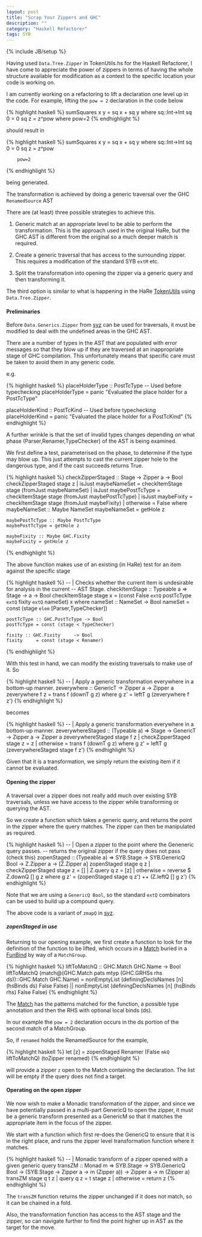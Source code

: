 ```yaml
---
layout: post
title: "Scrap Your Zippers and GHC"
description: ""
category: "Haskell Refactorer"
tags: SYB
---
```

{% include JB/setup %}

Having used `Data.Tree.Zipper` in TokenUtils.hs for the Haskell
Refactorer, I have come to appreciate the power of zippers in terms of
having the whole structure available for modification as a context to
the specific location your code is working on.

I am currently working on a refactoring to lift a declaration one
level up in the code. For example, lifting the `pow = 2` declaration
in the code below

{% highlight haskell %}
sumSquares x y = sq x + sq y
    where
        sq::Int->Int
        sq 0 = 0
        sq z = z^pow
            where pow=2
{% endhighlight %}


should result in

{% highlight haskell %}
sumSquares x y = sq x + sq y
    where
        sq::Int->Int
        sq 0 = 0
        sq z = z^pow

        pow=2
{% endhighlight %}

being generated.

The transformation is achieved by doing a generic traversal over the
GHC `RenamedSource` AST

There are (at least) three possible strategies to achieve this.

1. Generic match at an appropriate level to be able to perform the
   transformation. This is the approach used in the original HaRe, but
   the GHC AST is different from the original so a much deeper match
   is required.

1. Create a generic traversal that has access to the surrounding
   zipper. This requires a modification of the standard SYB `extM`
   etc.

1. Split the transformation into opening the zipper via a generic
   query and then transforming it.

The third option is similar to what is happening in the HaRe
[TokenUtils][] using `Data.Tree.Zipper`.

  [TokenUtils]: https://github.com/alanz/HaRe/blob/hp2013-2/src/Language/Haskell/Refact/Utils/TokenUtils.hs

#### Preliminaries

Before `Data.Generics.Zipper` from [syz][] can be used for traversals,
it must be modified to deal with the undefined areas in the GHC AST.

  [syz]: http://hackage.haskell.org/packages/archive/syz/0.2.0.0/doc/html/Data-Generics-Zipper.html

There are a number of types in the AST that are populated with error
messages so that they blow up if they are traversed at an
inappropriate stage of GHC compilation. This unfortunately means that
specific care must be taken to avoid them in any generic code.

e.g.

{% highlight haskell %}
placeHolderType :: PostTcType	-- Used before typechecking
placeHolderType  = panic "Evaluated the place holder for a PostTcType"

placeHolderKind :: PostTcKind	-- Used before typechecking
placeHolderKind  = panic "Evaluated the place holder for a PostTcKind"
{% endhighlight %}

A further wrinkle is that the set of invalid types changes depending
on what phase (Parser,Renamer,TypeChecker) of the AST is being
examined.

We first define a test, parameterised on the phase, to determine if
the type may blow up. This just attempts to cast the current zipper
hole to the dangerous type, and if the cast succeeds returns True.

{% highlight haskell %}
checkZipperStaged :: Stage -> Zipper a -> Bool
checkZipperStaged stage z
  | isJust maybeNameSet    = checkItemStage stage (fromJust maybeNameSet)
  | isJust maybePostTcType = checkItemStage stage (fromJust maybePostTcType)
  | isJust maybeFixity     = checkItemStage stage (fromJust maybeFixity)
  | otherwise = False
  where
    maybeNameSet ::  Maybe NameSet
    maybeNameSet = getHole z

    maybePostTcType :: Maybe PostTcType
    maybePostTcType = getHole z

    maybeFixity :: Maybe GHC.Fixity
    maybeFixity = getHole z
{% endhighlight %}

The above function makes use of an existing (in HaRe) test for an item against
the specific stage

{% highlight haskell %}
-- | Checks whether the current item is undesirable for analysis in the current
--   AST Stage.
checkItemStage :: Typeable a => Stage -> a -> Bool
checkItemStage stage x = (const False `extQ` postTcType 
                                      `extQ` fixity 
                                      `extQ` nameSet) x
  where 
    nameSet :: NameSet        -> Bool
    nameSet    = const (stage `elem` [Parser,TypeChecker])
 
    postTcType :: GHC.PostTcType -> Bool
    postTcType = const (stage < TypeChecker)

    fixity :: GHC.Fixity     -> Bool
    fixity     = const (stage < Renamer)
{% endhighlight %}

With this test in hand, we can modify the existing traversals to make
use of it. So

{% highlight haskell %}
-- | Apply a generic transformation everywhere in a bottom-up manner.
zeverywhere :: GenericT -> Zipper a -> Zipper a
zeverywhere f z = trans f (downT g z) where
  g z' = leftT g (zeverywhere f z')
{% endhighlight %}

becomes

{% highlight haskell %}
-- | Apply a generic transformation everywhere in a bottom-up manner.
zeverywhereStaged :: (Typeable a) 
  => Stage -> GenericT -> Zipper a -> Zipper a
zeverywhereStaged stage f z
  | checkZipperStaged stage z = z
  | otherwise = trans f (downT g z)
  where
    g z' = leftT g (zeverywhereStaged stage f z')
{% endhighlight %}

Given that it is a transformation, we simply return the existing item
if it cannot be evaluated.

#### Opening the zipper

A traversal over a zipper does not really add much over existing SYB
traversals, unless we have access to the zipper while transforming or
querying the AST.

So we create a function which takes a generic query, and returns the
point in the zipper where the query matches. The zipper can then be
manipulated as required. 

{% highlight haskell %}
-- | Open a zipper to the point where the Geneneric query passes.
-- returns the original zipper if the query does not pass (check this)
zopenStaged :: (Typeable a) 
  => SYB.Stage -> SYB.GenericQ Bool -> Z.Zipper a -> [Z.Zipper a]
zopenStaged stage q z
  | checkZipperStaged stage z = []
  | Z.query q z = [z]
  | otherwise = reverse $ Z.downQ [] g z 
  where
    g z' = (zopenStaged stage q z') ++ (Z.leftQ [] g z')
{% endhighlight %}

Note that we are using a `GenericQ Bool`, so the standard `extQ`
combinators can be used to build up a compound query.

The above code is a variant of `zmapQ` in [syz][].

##### zopenStaged in use

Returning to our opening example, we first create a function to look
for the definition of the function to be lifted, which occurs in a
[Match][] buried in a [FunBind][] by way of a `MatchGroup`.

  [Match]: http://www.haskell.org/ghc/docs/7.6.3/html/libraries/ghc-7.6.3/HsExpr.html#t:Match
  [FunBind]: http://www.haskell.org/ghc/docs/7.6.3/html/libraries/ghc-7.6.3/HsBinds.html#v:FunBind

{% highlight haskell %}
liftToMatchQ :: GHC.Match GHC.Name -> Bool
liftToMatchQ (match@(GHC.Match pats mtyp (GHC.GRHSs rhs ds))::GHC.Match GHC.Name)
    = nonEmptyList (definingDeclsNames [n] (hsBinds  ds) False False) ||
      nonEmptyList (definingDeclsNames [n] (hsBinds rhs) False False)
{% endhighlight %}

The [Match][] has the patterns matched for the function, a possible
type annotation and then the RHS with optional local binds (ds).

In our example the `pow = 2` declaration occurs in the ds portion of
the second match of a MatchGroup.

So, if `renamed` holds the RenamedSource for the example,

{% highlight haskell %}
let [z] = zopenStaged Renamer (False `mkQ` liftToMatchQ) (toZipper renamed)
{% endhighlight %}

will provide a zipper `z` open to the Match containing the declaration.
The list will be empty if the query does not find a target.

#### Operating on the open zipper

We now wish to make a Monadic transformation of the zipper, and since
we have potentially passed in a multi-part GenericQ to open the
zipper, it must be a generic transform presented as a GenericM so that
it matches the appropriate item in the focus of the zipper.

We start with a function which first re-does the GenericQ to ensure
that it is in the right place, and runs the zipper level
transformation function where it matches.

{% highlight haskell %}
-- | Monadic transform of a zipper opened with a given generic query
transZM :: Monad m
  => SYB.Stage
  -> SYB.GenericQ Bool
  -> (SYB.Stage -> Zipper a -> m (Zipper a))
  -> Zipper a
  -> m (Zipper a)
transZM stage q t z
  | query q z = t stage z
  | otherwise = return z
{% endhighlight %}

The `transZM` function returns the zipper unchanged if it does not
match, so it can be chained in a fold.

Also, the transformation function has access to the AST stage and the
zipper, so can navigate further to find the point higher up in AST as
the target for the move.









